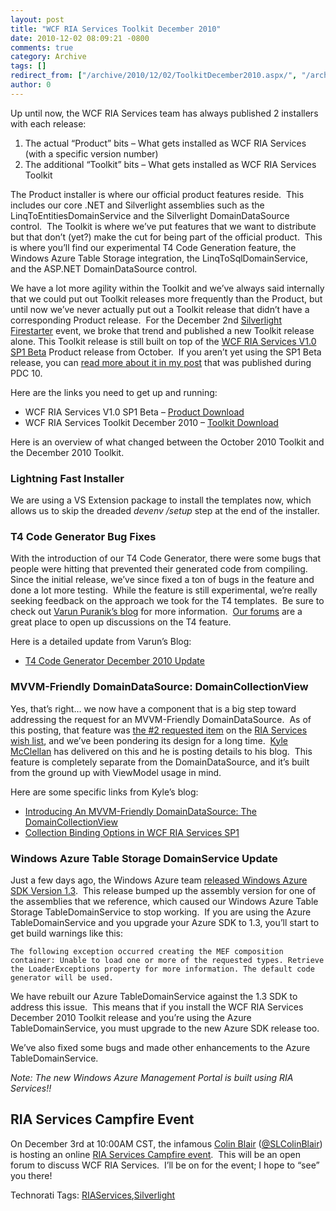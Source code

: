 ```yaml
---
layout: post
title: "WCF RIA Services Toolkit December 2010"
date: 2010-12-02 08:09:21 -0800
comments: true
category: Archive
tags: []
redirect_from: ["/archive/2010/12/02/ToolkitDecember2010.aspx/", "/archive/2010/12/02/toolkitdecember2010.aspx"]
author: 0
---
```

<!-- more -->
<p>Up until now, the WCF RIA Services team has always published 2 installers with each release:</p>  <ol>   <li>The actual “Product” bits – What gets installed as WCF RIA Services (with a specific version number)</li>    <li>The additional “Toolkit” bits – What gets installed as WCF RIA Services Toolkit</li> </ol>  <p>The Product installer is where our official product features reside.  This includes our core .NET and Silverlight assemblies such as the LinqToEntitiesDomainService and the Silverlight DomainDataSource control.  The Toolkit is where we’ve put features that we want to distribute but that don’t (yet?) make the cut for being part of the official product.  This is where you’ll find our experimental T4 Code Generation feature, the Windows Azure Table Storage integration, the LinqToSqlDomainService, and the ASP.NET DomainDataSource control.</p>  <p>We have a lot more agility within the Toolkit and we’ve always said internally that we could put out Toolkit releases more frequently than the Product, but until now we’ve never actually put out a Toolkit release that didn’t have a corresponding Product release.  For the December 2nd <a title="Silverlight Firestarter 2nd December 2010" href="http://www.silverlight.net/news/events/firestarter/" target="_blank">Silverlight Firestarter</a> event, we broke that trend and published a new Toolkit release alone. This Toolkit release is still built on top of the <a title="Download WCF RIA Services V1.0 SP1 Beta" href="http://go.microsoft.com/fwlink/?LinkId=205085" target="_blank">WCF RIA Services V1.0 SP1 Beta</a> Product release from October.  If you aren’t yet using the SP1 Beta release, you can <a title="WCF RIA Services V1.0 SP1 Beta" href="http://jeffhandley.com/archive/2010/10/27/RiaServicesV1SP1Beta.aspx" target="_blank">read more about it in my post</a> that was published during PDC 10.</p>  <p>Here are the links you need to get up and running:</p>  <ul>   <li>WCF RIA Services V1.0 SP1 Beta – <a href="http://go.microsoft.com/fwlink/?LinkId=205085" target="_blank">Product Download</a></li>    <li>WCF RIA Services Toolkit December 2010 – <a href="http://go.microsoft.com/fwlink/?LinkID=205088" target="_blank">Toolkit Download</a></li> </ul>  <p>Here is an overview of what changed between the October 2010 Toolkit and the December 2010 Toolkit.</p>  <h3>Lightning Fast Installer</h3>  <p>We are using a VS Extension package to install the templates now, which allows us to skip the dreaded <em>devenv /setup</em> step at the end of the installer.</p>  <h3>T4 Code Generator Bug Fixes</h3>  <p>With the introduction of our T4 Code Generator, there were some bugs that people were hitting that prevented their generated code from compiling.  Since the initial release, we’ve since fixed a ton of bugs in the feature and done a lot more testing.  While the feature is still experimental, we’re really seeking feedback on the approach we took for the T4 templates.  Be sure to check out <a title="Varun Puranik's Blog" href="http://varunpuranik.wordpress.com/" target="_blank">Varun Puranik’s blog</a> for more information.  <a title="WCF RIA Services Forums" href="http://forums.silverlight.net/forums/53.aspx" target="_blank">Our forums</a> are a great place to open up discussions on the T4 feature.</p>  <p>Here is a detailed update from Varun’s Blog:</p>  <ul>   <li><a title="Varun Puranik's Blog" href="http://varunpuranik.wordpress.com/2010/12/02/t4-code-generator-dec-10-update/" target="_blank">T4 Code Generator December 2010 Update</a> </li> </ul>  <h3>MVVM-Friendly DomainDataSource: DomainCollectionView</h3>  <p>Yes, that’s right… we now have a component that is a big step toward addressing the request for an MVVM-Friendly DomainDataSource.  As of this posting, that feature was <a title="MVVM friendly DomainDataSource" href="http://dotnet.uservoice.com/forums/57026-wcf-ria-services/suggestions/749028-mvvm-friendly-domaindatasource" target="_blank">the #2 requested item</a> on the <a title="WCF RIA Services Wish List" href="http://riaservices.mswish.net" target="_blank">RIA Services wish list</a>, and we’ve been pondering its design for a long time.  <a title="Kyle McClellan's Blog" href="http://blogs.msdn.com/kylemc" target="_blank">Kyle McClellan</a> has delivered on this and he is posting details to his blog.  This feature is completely separate from the DomainDataSource, and it’s built from the ground up with ViewModel usage in mind.</p>  <p>Here are some specific links from Kyle’s blog:</p>  <ul>   <li><a title="Link to Kyle McClellan's Blog" href="http://blogs.msdn.com/b/kylemc/archive/2010/12/02/introducing-an-mvvm-friendly-domaindatasource-the-domaincollectionview.aspx" target="_blank">Introducing An MVVM-Friendly DomainDataSource: The DomainCollectionView</a> </li>    <li><a title="Link to Kyle McClellan's Blog" href="http://blogs.msdn.com/b/kylemc/archive/2010/12/02/collection-binding-options-in-wcf-ria-services-sp1.aspx" target="_blank">Collection Binding Options in WCF RIA Services SP1</a> </li> </ul>  <h3>Windows Azure Table Storage DomainService Update</h3>  <p>Just a few days ago, the Windows Azure team <a title="Just Released: Windows Azure SDK 1.3 and the new Windows Azure Management Portal" href="http://www.microsoft.com/windowsazure/newinsdk1.3/" target="_blank">released Windows Azure SDK Version 1.3</a>.  This release bumped up the assembly version for one of the assemblies that we reference, which caused our Windows Azure Table Storage TableDomainService to stop working.  If you are using the Azure TableDomainService and you upgrade your Azure SDK to 1.3, you’ll start to get build warnings like this:</p>  <p><code>The following exception occurred creating the MEF composition container: Unable to load one or more of the requested types. Retrieve the LoaderExceptions property for more information. The default code generator will be used.</code></p>  <p>We have rebuilt our Azure TableDomainService against the 1.3 SDK to address this issue.  This means that if you install the WCF RIA Services December 2010 Toolkit release and you’re using the Azure TableDomainService, you must upgrade to the new Azure SDK release too.</p>  <p>We’ve also fixed some bugs and made other enhancements to the Azure TableDomainService.</p>  <p><em>Note: The new Windows Azure Management Portal is built using RIA Services!!</em></p>  <h2>RIA Services Campfire Event</h2>  <p>On December 3rd at 10:00AM CST, the infamous <a title="Colin Blair's Blog" href="http://www.riaservicesblog.net/Blog/" target="_blank">Colin Blair</a> (<a title="@SLColinBlair on Twitter" href="http://twitter.com/SLColinBlair" target="_blank">@SLColinBlair</a>) is hosting an online <a title="Event Registration: WCF RIA Services Campfire" href="https://www311.livemeeting.com/lrs/0000000379_116/Registration.aspx?pageName=vdnb1vhrq781tk51" target="_blank">RIA Services Campfire event</a>.  This will be an open forum to discuss WCF RIA Services.  I’ll be on for the event; I hope to “see” you there!</p>  <div style="padding-bottom: 0px; margin: 0px; padding-left: 0px; padding-right: 0px; display: inline; float: none; padding-top: 0px" id="scid:0767317B-992E-4b12-91E0-4F059A8CECA8:4be761e7-ad40-44e8-a98e-331edc98acbf" class="wlWriterEditableSmartContent">Technorati Tags: <a href="http://technorati.com/tags/RIAServices" rel="tag">RIAServices</a>,<a href="http://technorati.com/tags/Silverlight" rel="tag">Silverlight</a></div>

